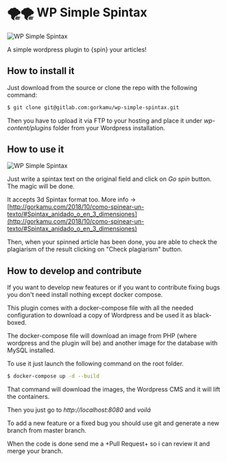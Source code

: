 # 🌪🌪 WP Simple Spintax

![WP Simple Spintax](https://i.imgur.com/0J1ftOK.png)

A simple wordpress plugin to {spin} your articles!

## How to install it

Just download from the source or clone the repo with the following command:

``` bash
$ git clone git@gitlab.com:gorkamu/wp-simple-spintax.git
``` 

Then you have to upload it via FTP to your hosting and place it under *wp-content/plugins* folder from your Wordpress installation.

## How to use it

![WP Simple Spintax](https://i.imgur.com/7PxNthm.png)

Just write a spintax text on the original field and click on _Go spin_ button. The magic will be done.

It accepts 3d Spintax format too. 
More info -> [http://gorkamu.com/2018/10/como-spinear-un-texto/#Spintax_anidado_o_en_3_dimensiones](http://gorkamu.com/2018/10/como-spinear-un-texto/#Spintax_anidado_o_en_3_dimensiones)

Then, when your spinned article has been done, you are able to check the plagiarism of the result clicking on "Check plagiarism" button.

## How to develop and contribute

If you want to develop new features or if you want to contribute fixing bugs you don't need install nothing except docker compose.

This plugin comes with a docker-compose file with all the needed configuration to download a copy of Wordpress and be used it as black-boxed.

The docker-compose file will download an image from PHP (where wordpress and the plugin will be) and another image for the database with MySQL installed.

To use it just launch the following command on the root folder.

``` bash
$ docker-compose up -d --build
```

That command will download the images, the Wordpress CMS and it will lift the containers.

Then you just go to *http://localhost:8080* and *voilá*

To add a new feature or a fixed bug you should use git and generate a new branch from master branch.

When the code is done send me a +Pull Request+ so i can review it and merge your branch.
